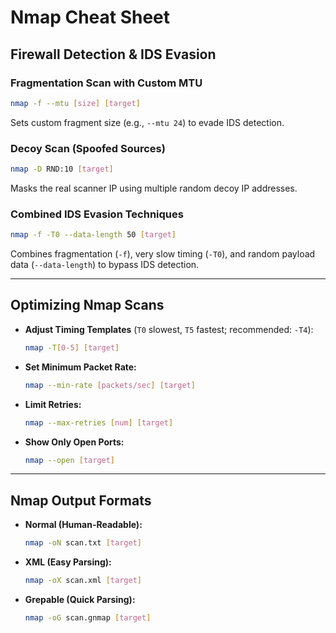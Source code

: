 # Nmap Cheat Sheet

## Firewall Detection & IDS Evasion

### Fragmentation Scan with Custom MTU

```bash
nmap -f --mtu [size] [target]
```
Sets custom fragment size (e.g., `--mtu 24`) to evade IDS detection.

### Decoy Scan (Spoofed Sources)

```bash
nmap -D RND:10 [target]
```
Masks the real scanner IP using multiple random decoy IP addresses.

### Combined IDS Evasion Techniques

```bash
nmap -f -T0 --data-length 50 [target]
```
Combines fragmentation (`-f`), very slow timing (`-T0`), and random payload data (`--data-length`) to bypass IDS detection.

---

## Optimizing Nmap Scans

- **Adjust Timing Templates** (`T0` slowest, `T5` fastest; recommended: `-T4`):
  ```bash
  nmap -T[0-5] [target]
  ```

- **Set Minimum Packet Rate:**
  ```bash
  nmap --min-rate [packets/sec] [target]
  ```

- **Limit Retries:**
  ```bash
  nmap --max-retries [num] [target]
  ```

- **Show Only Open Ports:**
  ```bash
  nmap --open [target]
  ```

---

## Nmap Output Formats

- **Normal (Human-Readable):**
  ```bash
  nmap -oN scan.txt [target]
  ```

- **XML (Easy Parsing):**
  ```bash
  nmap -oX scan.xml [target]
  ```

- **Grepable (Quick Parsing):**
  ```bash
  nmap -oG scan.gnmap [target]
  
